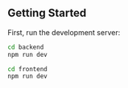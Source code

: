 ## Getting Started

First, run the development server:

```bash
cd backend
npm run dev

cd frontend
npm run dev
```
